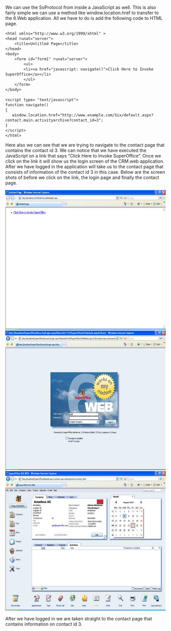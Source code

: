 <properties date="2016-06-24"
SortOrder="7"
/>

We can use the SoProtocol from inside a JavaScript as well. This is also fairly simple we can use a method like window.location.href to transfer to the 6.Web application. All we have to do is add the following code to HTML page.

```
<html xmlns="http://www.w3.org/1999/xhtml" >
<head runat="server">
    <title>Untitled Page</title>
</head>
<body>
    <form id="form1" runat="server">
        <ul>
        <li><a href="javascript: navigate()">Click Here to Invoke SuperOffice</a></li>
        </ul>
    </form>
</body>
 
<script type= "text/javascript">
function navigate()
{
   window.location.href="http://www.example.com/Six/default.aspx?contact.main.activityarchive?contact_id=3";
}
</script>
</html>
```

 

Here also we can see that we are trying to navigate to the contact page that contains the contact id 3. We can notice that we have executed the JavaScript on a link that says “Click Here to Invoke SuperOffice”. Once we click on the link it will show us the login screen of the CRM.web application. After we have logged in the application will take us to the contact page that consists of information of the contact id 3 in this case. Below are the screen shots of before we click on the link, the login page and finally the contact page.

<img src="../SO%20Protocol%20-%20open%20a%20new%20dialog_files/image004.jpg" width="604" height="438" />

<img src="../SO%20Protocol%20-%20open%20a%20new%20dialog_files/image005.jpg" width="604" height="438" />

<img src="../SO%20Protocol%20-%20open%20a%20new%20dialog_files/image006.jpg" width="604" height="438" />

After we have logged in we are taken straight to the contact page that contains information on contact id 3.

